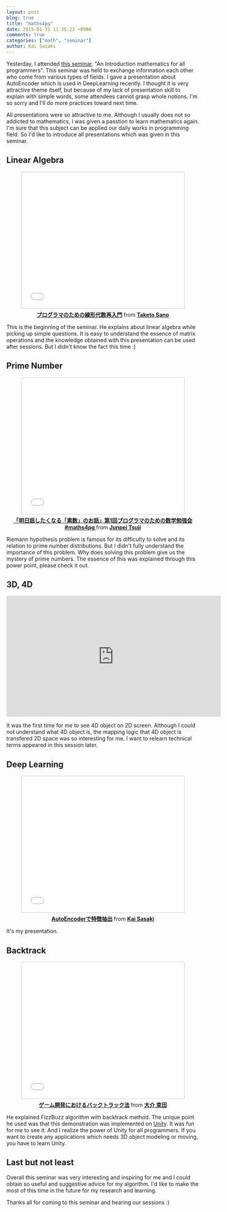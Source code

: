 ```yaml
---
layout: post
blog: true
title: "maths4pg"
date: 2015-01-31 11:35:22 +0900
comments: true
categories: ["math", "seminar"]
author: Kai Sasaki
---
```


Yesterday, I attended [this seminar](http://connpass.com/event/10510/), "An Introduction mathematics for all programmers".
This seminar was held to exchange information each other who come from various types of fields. I gave a presentation about AutoEncoder which is used in DeepLearning recently. I thought it is very attractive theme itself, but because of my lack of presentation skill to explain with simple words, some attendees cannot grasp whole notions. I'm so sorry and I'll
do more practices toward next time.

<!-- more -->

All presentations were so attractive to me. Although I usually does not so addicted to mathematics, I was given a passtion
to learn mathematics again. I'm sure that this subject can be applied our daily works in programming field.
So I'd like to introduce all presentations which was given in this seminar.


## Linear Algebra
<div align="center">
<iframe src="//www.slideshare.net/slideshow/embed_code/44063603" width="425" height="355" frameborder="0" marginwidth="0" marginheight="0" scrolling="no" style="border:1px solid #CCC; border-width:1px; margin-bottom:5px; max-width: 100%;" allowfullscreen> </iframe> <div style="margin-bottom:5px"> <strong> <a href="//www.slideshare.net/taketo1024/ss-44063603" title="プログラマのための線形代数再入門" target="_blank">プログラマのための線形代数再入門</a> </strong> from <strong><a href="//www.slideshare.net/taketo1024" target="_blank">Taketo Sano</a></strong> </div>
</div>

This is the beginning of the seminar. He explains about linear algebra while picking up simple questions.
It is easy to understand the essence of matrix operations and the knowledge obtained with this presentation
can be used after sessions. But I didn't know the fact this time :)

## Prime Number

<div align="center">
<iframe src="//www.slideshare.net/slideshow/embed_code/44068064" width="425" height="355" frameborder="0" marginwidth="0" marginheight="0" scrolling="no" style="border:1px solid #CCC; border-width:1px; margin-bottom:5px; max-width: 100%;" allowfullscreen> </iframe> <div style="margin-bottom:5px"> <strong> <a href="//www.slideshare.net/junpeitsuji/maths4pj" title="「明日話したくなる「素数」のお話」第1回プログラマのための数学勉強会 #maths4pg " target="_blank">「明日話したくなる「素数」のお話」第1回プログラマのための数学勉強会 #maths4pg </a> </strong> from <strong><a href="//www.slideshare.net/junpeitsuji" target="_blank">Junpei Tsuji</a></strong> </div>
</div>

Riemann hypothesis problem is famous for its difficulty to solve and its relation to prime number distributions. But I didn't
fully understand the importance of this problem. Why does solving this problem give us the mystery of prime numbers.
The essence of this was explained through this power point, please check it out.

## 3D, 4D

<div align="center">
<iframe width="560" height="315" src="https://www.youtube.com/embed/YYfCUw4zZbU" frameborder="0" allowfullscreen></iframe>
</div>

It was the first time for me to see 4D object on 2D screen. Although I could not understand what 4D object is,
the mapping logic that 4D object is transfered 2D space was so interesting for me. I want to relearn technical terms appeared in this session later.

## Deep Learning

<div align="center">
<iframe src="//www.slideshare.net/slideshow/embed_code/44068385" width="425" height="355" frameborder="0" marginwidth="0" marginheight="0" scrolling="no" style="border:1px solid #CCC; border-width:1px; margin-bottom:5px; max-width: 100%;" allowfullscreen> </iframe> <div style="margin-bottom:5px"> <strong> <a href="//www.slideshare.net/lewuathe/auto-encoder-v2" title="AutoEncoderで特徴抽出" target="_blank">AutoEncoderで特徴抽出</a> </strong> from <strong><a href="//www.slideshare.net/lewuathe" target="_blank">Kai Sasaki</a></strong> </div>
</div>

It's my presentation.

## Backtrack

<div align="center">
<iframe src="//www.slideshare.net/slideshow/embed_code/44066429" width="425" height="355" frameborder="0" marginwidth="0" marginheight="0" scrolling="no" style="border:1px solid #CCC; border-width:1px; margin-bottom:5px; max-width: 100%;" allowfullscreen> </iframe> <div style="margin-bottom:5px"> <strong> <a href="//www.slideshare.net/ssuser2ab470/ss-44066429" title="ゲーム開発におけるバックトラック法" target="_blank">ゲーム開発におけるバックトラック法</a> </strong> from <strong><a href="//www.slideshare.net/ssuser2ab470" target="_blank">大介 束田</a></strong> </div>
</div>

He explained FizzBuzz algorithm with backtrack method. The unique point he used was that this demonstration was implemented
on [Unity](http://unity3d.com/). It was fun for me to see it. And I realize the power of Unity for all programmers. If you want to create any applications which needs 3D object modeling or moving, you have to learn Unity.

## Last but not least
Overall this seminar was very interesting and inspiring for me and I could obtain so useful and suggestive advice for my algorithm. I'd like to make the most of this time in the future for my research and learning.

Thanks all for coming to this seminar and hearing our sessions :)
